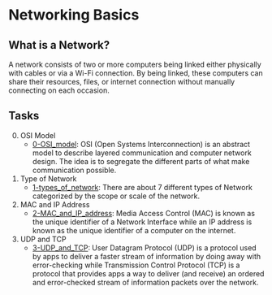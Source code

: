 # Networking Basics

## What is a Network?
A network consists of two or more computers being linked either physically with cables or via a Wi-Fi connection. By being linked, these computers can share their resources, files, or internet connection without manually connecting on each occasion.

## Tasks
0. OSI Model
	- [0-OSI_model](https://github.com/SamuelIbanga5/alx-system_engineering-devops/blob/master/0x07-networking_basics/0-OSI_model): OSI (Open Systems Interconnection) is an abstract model to describe layered communication and computer network design. The idea is to segregate the different parts of what make communication possible.
1. Type of Network
	- [1-types_of_network](https://github.com/SamuelIbanga5/alx-system_engineering-devops/blob/master/0x07-networking_basics/1-types_of_network): There are about 7 different types of Network categorized by the scope or scale of the network.
2. MAC and IP Address
	- [2-MAC_and_IP_address](https://github.com/SamuelIbanga5/alx-system_engineering-devops/blob/master/0x07-networking_basics/2-MAC_and_IP_address): Media Access Control (MAC) is known as the unique identifier of a Network Interface while an IP address is known as the unique identifier of a computer on the internet.
3. UDP and TCP
	- [3-UDP_and_TCP](): User Datagram Protocol (UDP) is a protocol used by apps to deliver a faster stream of information by doing away with error-checking while Transmission Control Protocol (TCP) is a protocol that provides apps a way to deliver (and receive) an ordered and error-checked stream of information packets over the network.
